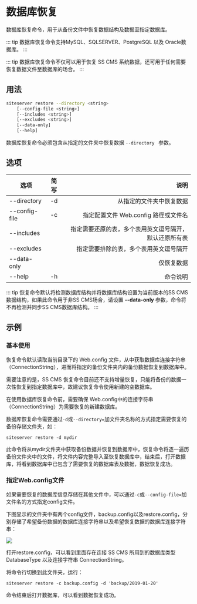 # 数据库恢复

数据库恢复命令，用于从备份文件中恢复数据结构及数据至指定数据库。

::: tip
数据库恢复命令支持MySQL、SQLSERVER、PostgreSQL 以及 Oracle数据库。
:::

::: tip
数据库恢复命令不仅可以用于恢复 SS CMS 系统数据，还可用于任何需要恢复数据文件至数据库的场合。
:::

## 用法

```sh
siteserver restore --directory <string>
    [--config-file <string>]
    [--includes <string>]
    [--excludes <string>]
    [--data-only]
    [--help]
```

数据库恢复命令必须包含从指定的文件夹中恢复数据 `--directory ` 参数。

## 选项

| 选项          | 简写 |                                   说明 |
| ------------- | :--: | -------------------------------------: |
| --directory   |  -d  | 从指定的文件夹中恢复数据              |
| --config-file |  -c  | 指定配置文件 Web.config 路径或文件名 |
| --includes    |      | 指定需要还原的表，多个表用英文逗号隔开，默认还原所有表 |
| --excludes    |      | 指定需要排除的表，多个表用英文逗号隔开 |
| --data-only    |      | 仅恢复数据 |
| --help        |  -h  | 命令说明 |

::: tip
恢复命令默认将检测数据库结构并将数据库结构设置为当前版本的SS CMS数据结构，如果此命令用于非SS CMS场合，请设置 **--data-only** 参数，命令将不再检测并同步SS CMS数据库结构。
:::

## 示例

### 基本使用

恢复命令默认读取当前目录下的 Web.config 文件，从中获取数据库连接字符串（ConnectionString），进而将指定的备份文件夹内的备份数据恢复到数据库中。

需要注意的是，SS CMS 恢复命令目前还不支持增量恢复，只能将备份的数据一次性恢复到指定数据库中，故建议恢复命令使用新建的空数据库。

在使用数据库恢复命令前，需要确保 Web.config中的连接字符串（ConnectionString）为需要恢复的新建数据库。

数据库恢复命令需要通过`-d`或`--directory=`加文件夹名称的方式指定需要恢复的备份存储文件夹，如：

`
siteserver restore -d mydir
`

此命令将从mydir文件夹中获取备份数据并恢复到数据库中，恢复命令将逐一遍历备份文件夹中的文件，将文件内容完整导入至恢复数据库中，结束后，打开数据库，将看到数据库中已包含了需要恢复的数据库表及数据，数据恢复成功。

### 指定Web.config文件

如果需要恢复的数据库信息存储在其他文件中，可以通过`-c`或`--config-file=`加文件名的方式指定config文件。

下图显示的文件夹中有两个config文件，backup.config以及restore.config，分别存储了希望备份数据的数据库连接字符串以及希望恢复数据的数据库连接字符串：

![](/assets/restore/04.png)

打开restore.config，可以看到里面存在连接 SS CMS 所用到的数据库类型 DatabaseType 以及连接字符串 ConnectionString。

将命令行切换到此文件夹，运行：

`
siteserver restore -c backup.config -d 'backup/2019-01-20'
`

命令结束后打开数据库，可以看到数据恢复成功。